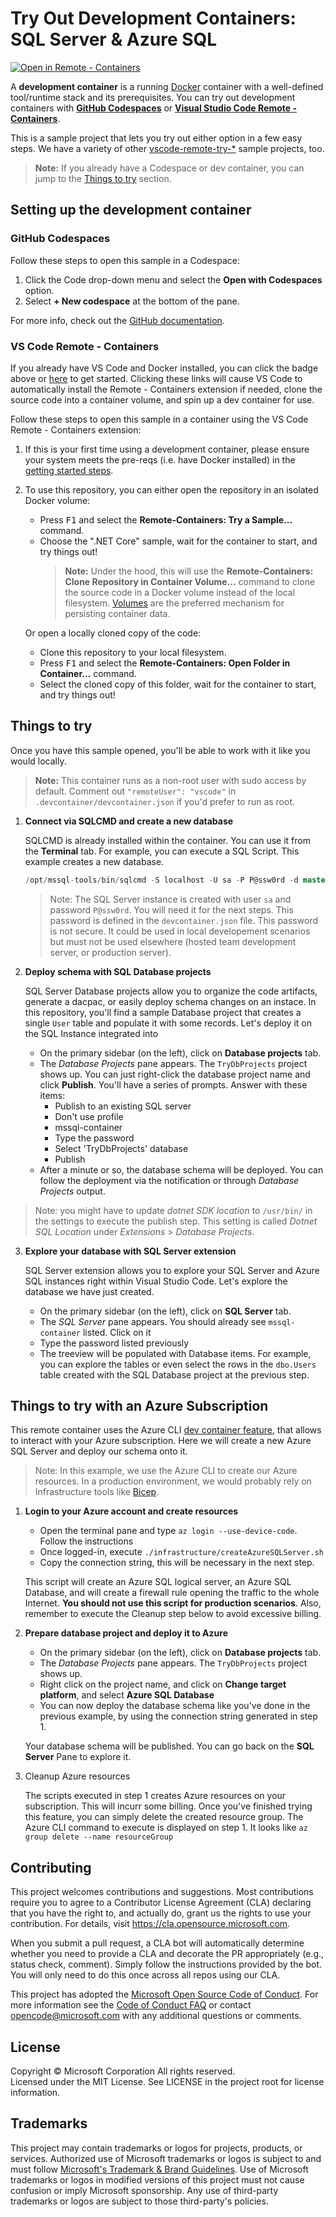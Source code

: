 # Try Out Development Containers: SQL Server & Azure SQL

[![Open in Remote - Containers](https://img.shields.io/static/v1?label=Remote%20-%20Containers&message=Open&color=blue&logo=visualstudiocode)](https://vscode.dev/redirect?url=vscode://ms-vscode-remote.remote-containers/cloneInVolume?url=https://github.com/microsoft/vscode-remote-try-sqlserver)

A **development container** is a running [Docker](https://www.docker.com) container with a well-defined tool/runtime stack and its prerequisites. You can try out development containers with **[GitHub Codespaces](https://github.com/features/codespaces)** or **[Visual Studio Code Remote - Containers](https://aka.ms/vscode-remote/containers)**.

This is a sample project that lets you try out either option in a few easy steps. We have a variety of other [vscode-remote-try-*](https://github.com/search?q=org%3Amicrosoft+vscode-remote-try-&type=Repositories) sample projects, too.

> **Note:** If you already have a Codespace or dev container, you can jump to the [Things to try](#things-to-try) section.


## Setting up the development container

### GitHub Codespaces
Follow these steps to open this sample in a Codespace:
1. Click the Code drop-down menu and select the **Open with Codespaces** option.
1. Select **+ New codespace** at the bottom of the pane.

For more info, check out the [GitHub documentation](https://docs.github.com/en/free-pro-team@latest/github/developing-online-with-codespaces/creating-a-codespace#creating-a-codespace).

### VS Code Remote - Containers

If you already have VS Code and Docker installed, you can click the badge above or [here](https://vscode.dev/redirect?url=vscode://ms-vscode-remote.remote-containers/cloneInVolume?url=https://github.com/microsoft/vscode-remote-try-sqlserver) to get started. Clicking these links will cause VS Code to automatically install the Remote - Containers extension if needed, clone the source code into a container volume, and spin up a dev container for use.

Follow these steps to open this sample in a container using the VS Code Remote - Containers extension:

1. If this is your first time using a development container, please ensure your system meets the pre-reqs (i.e. have Docker installed) in the [getting started steps](https://aka.ms/vscode-remote/containers/getting-started).

2. To use this repository, you can either open the repository in an isolated Docker volume:

    - Press <kbd>F1</kbd> and select the **Remote-Containers: Try a Sample...** command.
    - Choose the ".NET Core" sample, wait for the container to start, and try things out!
        > **Note:** Under the hood, this will use the **Remote-Containers: Clone Repository in Container Volume...** command to clone the source code in a Docker volume instead of the local filesystem. [Volumes](https://docs.docker.com/storage/volumes/) are the preferred mechanism for persisting container data.

   Or open a locally cloned copy of the code:

   - Clone this repository to your local filesystem.
   - Press <kbd>F1</kbd> and select the **Remote-Containers: Open Folder in Container...** command.
   - Select the cloned copy of this folder, wait for the container to start, and try things out!

## Things to try

Once you have this sample opened, you'll be able to work with it like you would locally.

> **Note:** This container runs as a non-root user with sudo access by default. Comment out `"remoteUser": "vscode"` in `.devcontainer/devcontainer.json` if you'd prefer to run as root.

1. **Connect via SQLCMD and create a new database**

    SQLCMD is already installed within the container. You can use it from the **Terminal** tab. For example, you can execute a SQL Script. This example creates a new database.

    ```sql
    /opt/mssql-tools/bin/sqlcmd -S localhost -U sa -P P@ssw0rd -d master -i 01-CreateDatabase.sql
    ```

    > Note: The SQL Server instance is created with user `sa` and password `P@ssw0rd`. You will need it for the next steps. This password is defined in the `devcontainer.json` file. This password is not secure. It could be used in local developement scenarios but must not be used elsewhere (hosted team development server, or production server).

2. **Deploy schema with SQL Database projects**

    SQL Server Database projects allow you to organize the code artifacts, generate a dacpac, or easily deploy schema changes on an instace. In this repository, you'll find a sample Database project that creates a single `User` table and populate it with some records. Let's deploy it on the SQL Instance integrated into 

    - On the primary sidebar (on the left), click on **Database projects** tab.
    - The _Database Projects_ pane appears. The `TryDbProjects` project shows up. You can just right-click the database project name and click **Publish**. You'll have a series of prompts. Answer with these items:
        - Publish to an existing SQL server
        - Don't use profile
        - mssql-container
        - Type the password 
        - Select 'TryDbProjects' database
        - Publish
    - After a minute or so, the database schema will be deployed. You can follow the deployment via the notification or through _Database Projects_ output. 

> Note: you might have to update _dotnet SDK location_ to `/usr/bin/` in the settings to execute the publish step. This setting is called _Dotnet SQL Location_ under _Extensions_ > _Database Projects_.

3. **Explore your database with SQL Server extension**

    SQL Server extension allows you to explore your SQL Server and Azure SQL instances right within Visual Studio Code. Let's explore the database we have just created.

    - On the primary sidebar (on the left), click on **SQL Server** tab.
    - The _SQL Server_ pane appears. You should already see `mssql-container` listed. Click on it
    - Type the password listed previously
    - The treeview will be populated with Database items. For example, you can explore the tables or even select the rows in the `dbo.Users` table created with the SQL Database project at the previous step.

## Things to try with an Azure Subscription

This remote container uses the Azure CLI [dev container feature](https://github.com/devcontainers/features), that allows to interact with your Azure subscription. Here we will create a new Azure SQL Server and deploy our schema onto it. 

> Note: In this example, we use the Azure CLI to create our Azure resources. In a production environment, we would probably rely on Infrastructure tools like [Bicep](https://learn.microsoft.com/azure/azure-resource-manager/bicep/overview?tabs=bicep). 

1. **Login to your Azure account and create resources**

    - Open the terminal pane and type `az login --use-device-code`. Follow the instructions
    - Once logged-in, execute `./infrastructure/createAzureSQLServer.sh`
    - Copy the connection string, this will be necessary in the next step.

    This script will create an Azure SQL logical server, an Azure SQL Database, and will create a firewall rule opening the traffic to the whole Internet. **You should not use this script for production scenarios**. Also, remember to execute the Cleanup step below to avoid excessive billing.

2. **Prepare database project and deploy it to Azure**

    - On the primary sidebar (on the left), click on **Database projects** tab.
    - The _Database Projects_ pane appears. The `TryDbProjects` project shows up.
    - Right click on the project name, and click on **Change target platform**, and select **Azure SQL Database**
    - You can now deploy the database schema like you've done in the previous example, by using the connection string generated in step 1.

    Your database schema will be published. You can go back on the **SQL Server** Pane to explore it.

3. Cleanup Azure resources

    The scripts executed in step 1 creates Azure resources on your subscription. This will incurr some billing. Once you've finished trying this feature, you can simply delete the created resource group. The Azure CLI command to execute is displayed on step 1. It looks like `az group delete --name resourceGroup`


## Contributing

This project welcomes contributions and suggestions.  Most contributions require you to agree to a
Contributor License Agreement (CLA) declaring that you have the right to, and actually do, grant us
the rights to use your contribution. For details, visit https://cla.opensource.microsoft.com.

When you submit a pull request, a CLA bot will automatically determine whether you need to provide
a CLA and decorate the PR appropriately (e.g., status check, comment). Simply follow the instructions
provided by the bot. You will only need to do this once across all repos using our CLA.

This project has adopted the [Microsoft Open Source Code of Conduct](https://opensource.microsoft.com/codeofconduct/).
For more information see the [Code of Conduct FAQ](https://opensource.microsoft.com/codeofconduct/faq/) or
contact [opencode@microsoft.com](mailto:opencode@microsoft.com) with any additional questions or comments.

## License

Copyright © Microsoft Corporation All rights reserved.<br />
Licensed under the MIT License. See LICENSE in the project root for license information.

## Trademarks

This project may contain trademarks or logos for projects, products, or services. Authorized use of Microsoft 
trademarks or logos is subject to and must follow 
[Microsoft's Trademark & Brand Guidelines](https://www.microsoft.com/en-us/legal/intellectualproperty/trademarks/usage/general).
Use of Microsoft trademarks or logos in modified versions of this project must not cause confusion or imply Microsoft sponsorship.
Any use of third-party trademarks or logos are subject to those third-party's policies.
